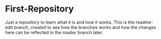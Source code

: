 # First-Repository
Just a repository to learn what it is and how it works.
This is the readme-edit branch, created to see how the branches works and how the changes here can be reflected in the master branch later.
